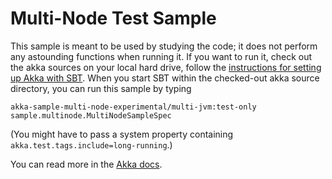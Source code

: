Multi-Node Test Sample
======================

This sample is meant to be used by studying the code; it does not perform any
astounding functions when running it. If you want to run it, check out the akka
sources on your local hard drive, follow the [instructions for setting up Akka
with SBT](http://doc.akka.io/docs/akka/current/intro/getting-started.html).
When you start SBT within the checked-out akka source directory, you can run
this sample by typing

    akka-sample-multi-node-experimental/multi-jvm:test-only sample.multinode.MultiNodeSampleSpec

(You might have to pass a system property containing `akka.test.tags.include=long-running`.)

You can read more in the [Akka docs](http://akka.io/docs).
